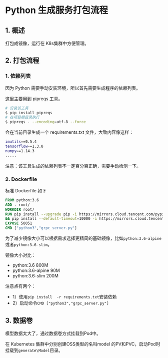 # Python 生成服务打包流程

## 1. 概述

打包成镜像，运行在 K8s集群中方便管理。



## 2. 打包流程

### 1. 依赖列表

因为 Python 需要手动安装环境，所以首先需要生成程序的依赖列表。

这里主要用到 pipreqs 工具。

```sh
# 安装该工具
$ pip install pipreqs
# 在项目根目录执行
$ pipreqs . --encoding=utf-8 --force
```

会在当前目录生成一个 requirements.txt 文件，大致内容像这样：

```sh
imutils==0.5.4
tensorflow==1.3.0
numpy==1.14.3
.....
```

注意：该工具生成的依赖列表不一定百分百正确，需要手动检测一下。



### 2. Dockerfile

标准 Dockerfile 如下

```dockerfile
FROM python:3.6
ADD . root/
WORKDIR root/
RUN pip install --upgrade pip -i https://mirrors.cloud.tencent.com/pypi/simple \
&& pip install --default-timeout=10000 -i https://mirrors.cloud.tencent.com/pypi/simple -r requirements.txt
EXPOSE 50051
CMD ["python3","grpc_server.py"]
```

为了减少镜像大小可以根据需求选择更精简的基础镜像，比如`python:3.6-alpine`或者`python:3.6-slim`。

镜像大小对比：

* python:3.6 800M
* python:3.6-alpine 90M
* python:3.6-slim 200M



注意点有两个：

* 1）使用`pip install  -r requirements.txt`安装依赖
* 2）启动命令`CMD ["python3","grpc_server.py"]` 



## 3. 数据卷

模型数据太大了，通过数据卷方式挂载到Pod中。

在 Kubernetes 集群中分别创建OSS类型的名叫model 的PV和PVC，启动Pod时挂载到`generate\Model`目录。